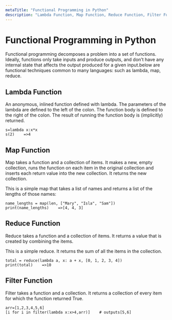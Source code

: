 ```yaml
---
metaTitle: "Functional Programming in Python"
description: "Lambda Function, Map Function, Reduce Function, Filter Function"
---
```


# Functional Programming in Python


Functional programming decomposes a problem into a set of functions. Ideally, functions only take inputs and produce outputs, and don’t have any internal state that affects the output produced for a given input.below are functional techniques common to many languages: such as lambda, map, reduce.



## Lambda Function


An anonymous, inlined function defined with lambda. The parameters of the lambda are defined to the left of the colon. The function body is defined to the right of the colon. The result of running the function body is (implicitly) returned.

```
s=lambda x:x*x
s(2)    =>4

```



## Map Function


Map takes a function and a collection of items. It makes a new, empty collection, runs the function on each item in the original collection and inserts each return value into the new collection. It returns the new collection.

This is a simple map that takes a list of names and returns a list of the lengths of those names:

```
name_lengths = map(len, ["Mary", "Isla", "Sam"])
print(name_lengths)    =>[4, 4, 3]

```



## Reduce Function


Reduce takes a function and a collection of items. It returns a value that is created by combining the items.

This is a simple reduce. It returns the sum of all the items in the collection.

```
total = reduce(lambda a, x: a + x, [0, 1, 2, 3, 4])
print(total)    =>10

```



## Filter Function


Filter takes a function and a collection. It returns a collection of every item for which the function returned True.

```
arr=[1,2,3,4,5,6]
[i for i in filter(lambda x:x>4,arr)]    # outputs[5,6]

```

